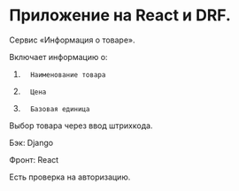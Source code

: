 # Приложение на React и DRF.

Сервис «Информация о товаре».

Включает информацию о:

1.       Наименование товара

2.       Цена

3.       Базовая единица

Выбор товара через ввод штрихкода.

Бэк: Django

Фронт: React

Есть проверка на авторизацию.
